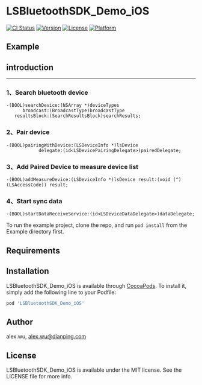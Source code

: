 # LSBluetoothSDK_Demo_iOS

[![CI Status](https://img.shields.io/travis/alex.wu/LSBluetoothSDK_Demo_iOS.svg?style=flat)](https://travis-ci.org/alex.wu/LSBluetoothSDK_Demo_iOS)
[![Version](https://img.shields.io/cocoapods/v/LSBluetoothSDK_Demo_iOS.svg?style=flat)](https://cocoapods.org/pods/LSBluetoothSDK_Demo_iOS)
[![License](https://img.shields.io/cocoapods/l/LSBluetoothSDK_Demo_iOS.svg?style=flat)](https://cocoapods.org/pods/LSBluetoothSDK_Demo_iOS)
[![Platform](https://img.shields.io/cocoapods/p/LSBluetoothSDK_Demo_iOS.svg?style=flat)](https://cocoapods.org/pods/LSBluetoothSDK_Demo_iOS)

## Example


## introduction

------
### 1、Search bluetooth device

    -(BOOL)searchDevice:(NSArray *)deviceTypes
          broadcast:(BroadcastType)broadcastType
       resultsBlock:(SearchResultsBlock)searchResults;

### 2、Pair device

    -(BOOL)pairingWithDevice:(LSDeviceInfo *)lsDevice
                delegate:(id<LSDevicePairingDelegate>)pairedDelegate;

### 3、Add Paired Device to measure device list

    -(BOOL)addMeasureDevice:(LSDeviceInfo *)lsDevice result:(void (^)(LSAccessCode)) result;
### 4、Start sync data

    -(BOOL)startDataReceiveService:(id<LSDeviceDataDelegate>)dataDelegate;


To run the example project, clone the repo, and run `pod install` from the Example directory first.

## Requirements

## Installation

LSBluetoothSDK_Demo_iOS is available through [CocoaPods](https://cocoapods.org). To install
it, simply add the following line to your Podfile:

```ruby
pod 'LSBluetoothSDK_Demo_iOS'
```

## Author

alex.wu, alex.wu@dianping.com

## License

LSBluetoothSDK_Demo_iOS is available under the MIT license. See the LICENSE file for more info.
